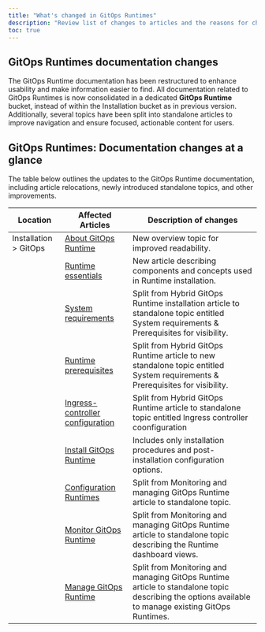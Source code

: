 ```yaml
---
title: "What's changed in GitOps Runtimes"
description: "Review list of changes to articles and the reasons for change"
toc: true
---
```


## GitOps Runtimes documentation changes

The GitOps Runtime documentation has been restructured to enhance usability and make information easier to find. All documentation related to GitOps Runtimes is now consolidated in a dedicated **GitOps Runtime** bucket, instead of within the Installation bucket as in previous version. Additionally, several topics have been split into standalone articles to improve navigation and ensure focused, actionable content for users.

## GitOps Runtimes: Documentation changes at a glance
The table below outlines the updates to the GitOps Runtime documentation, including article relocations, newly introduced standalone topics, and other improvements.
<!--
| **Old location**         | **New Location**    | **Affected Articles**          | **Description of changes**    |
|--------------------------|--                   |--------------------------------|----------------------------------------------------|
| Installation > GitOps  | **GitOps Runtime** | n/a  | Moved from Installation bucket into dedicated GitOps Runtime bucket.  |
|                                |                |[About GitOps Runtime]({{site.baseurl}}/docs/gitops-runtime/gitops-runtime/)  | New overview topic for improved readability. |
|                                |                |[GitOps Runtime Architecture]({{site.baseurl}}/docs/gitops-runtime/runtime-architecture/)     | Moved from Installation > GitOps to GitOps Runtime. |
|                                |                |[Minimum system requirements]({{site.baseurl}}/docs/gitops-runtime/runtime-system-requirements/)     | Split from Hybrid GitOps Runtime article to standalone topic entitled System requirements & Prerequisites for visibility. |
|          |                |[Runtime prerequisites]({{site.baseurl}}/docs/gitops-runtime/runtime-system-requirements/)           | Split from Hybrid GitOps Runtime article to new standalone topic entitled System requirements & Prerequisites for visibility.          |
|                                 |               |[Ingress-controller configuration]({{site.baseurl}}/docs/gitops-runtime/runtime-ingress-configuration/)     | Split from Hybrid GitOps Runtime article to standalone topic entitled Ingress controller coonfiguration          |
|                                |               | [Install GitOps Runtime]({{site.baseurl}}/docs/gitops-runtime/hybrid-gitops-helm-installation/)            | Includes only installation procedures and post-installation configuration options. Renamed as Install Hybrid GitOps Runtime.          |
|                                 |               |[Hybrid GitOps Runtime alongside Community Argo CD]({{site.baseurl}}/docs/gitops-runtime/argo-with-gitops-side-by-side/)    | Moved from Installation > GitOps Runtimes to GitOps Runtimes.|
| Add condition only for docs                                  |              |[On-premises GitOps Runtime]({{site.baseurl}}/docs/gitops-runtime/on-prem-gitops-runtime-install/)            | Moved from Installation > GitOps Runtimes to GitOps Runtimes.        |
|                                   |             |[Migrating Hybrid GitOps Runtimes from CLI to Helm]({{site.baseurl}}/docs/gitops-runtime/migrate-cli-runtimes-helm/)            | Moved from Installation > GitOps Runtimes to GitOps Runtimes. Added deprecation indication.|
|                                    |             |[Shared Configuration Repository]({{site.baseurl}}/docs/gitops-runtime/shared-configuration/)          | Moved from Installation > GitOps Runtimes to GitOps Runtimes. |
|                                    |             |[Monitoring & managing GitOps Runtimes]({{site.baseurl}}/docs/gitops-runtime/monitor-manage-runtimes/)            | Moved from Installation > GitOps Runtimes to GitOps Runtimes. |
|                                    |             |[Managing external clusters in Runtimes]({{site.baseurl}}/docs/gitops-runtime/managed-cluster/)            | Moved from Installation > GitOps Runtimes to GitOps Runtimes. |
|                                    |             |[Managing Git Sources in Runtimes]({{site.baseurl}}/docs/gitops-runtime/git-sources/)            | Moved from Installation > GitOps Runtimes to GitOps Runtimes. |

-->

| **Location**         |  **Affected Articles**   | **Description of changes**    |
|--------------------------|-----                 |----------------------------------------------------|
| Installation > GitOps   |[About GitOps Runtime]({{site.baseurl}}/docs/installation/gitops/gitops-runtime/gitops-runtime/)  | New overview topic for improved readability. |
|                         |[Runtime essentials]({{site.baseurl}}/docs/installation/gitops/runtime-concepts/)     | New article describing components and concepts used in Runtime installation. |
|                         |[System requirements]({{site.baseurl}}/docs/installation/gitops/runtime-system-requirements/)     | Split from Hybrid GitOps Runtime installation article to standalone topic entitled System requirements & Prerequisites for visibility. |
|        |[Runtime prerequisites]({{site.baseurl}}/docs/installation/gitops/runtime-system-requirements/)           | Split from Hybrid GitOps Runtime article to new standalone topic entitled System requirements & Prerequisites for visibility.          |
|                         |[Ingress-controller configuration]({{site.baseurl}}/docs/installation/gitops/runtime-ingress-configuration/)     | Split from Hybrid GitOps Runtime article to standalone topic entitled Ingress controller coonfiguration          |
|                      | [Install GitOps Runtime]({{site.baseurl}}/docs/installation/gitops/hybrid-gitops-helm-installation/)            | Includes only installation procedures and post-installation configuration options.  |
|                      | [Configuration Runtimes]({{site.baseurl}}/docs/installation/gitops/configuration-runtime/)            | Split from Monitoring and managing GitOps Runtime article to standalone topic.  |
|                      | [Monitor GitOps Runtime]({{site.baseurl}}/docs/installation/gitops/monitor-runtimes/)            | Split from Monitoring and managing GitOps Runtime article to standalone topic describing the Runtime dashboard views.  |
|                      | [Manage GitOps Runtime]({{site.baseurl}}/docs/installation/gitops/manage-runtimes/)            | Split from Monitoring and managing GitOps Runtime article to standalone topic describing the options available to manage existing GitOps Runtimes.  |
